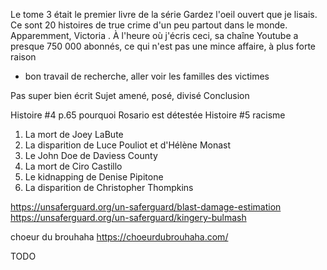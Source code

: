 Le tome 3 était le premier livre de la série Gardez l'oeil ouvert que je lisais. Ce sont 20 histoires de true crime d'un peu partout dans le monde. Apparemment, Victoria . À l'heure où j'écris ceci, sa chaîne Youtube a presque 750 000 abonnés, ce qui n'est pas une mince affaire, à plus forte raison
- bon travail de recherche, aller voir les familles des victimes

Pas super bien écrit
Sujet amené, posé, divisé
Conclusion

Histoire #4 p.65 pourquoi Rosario est détestée
Histoire #5 racisme

1. La mort de Joey LaBute
2. La disparition de Luce Pouliot et d'Hélène Monast
3. Le John Doe de Daviess County
4. La mort de Ciro Castillo
5. Le kidnapping de Denise Pipitone
6. La disparition de Christopher Thompkins


https://unsaferguard.org/un-saferguard/blast-damage-estimation
https://unsaferguard.org/un-saferguard/kingery-bulmash



choeur du brouhaha
https://choeurdubrouhaha.com/

TODO

